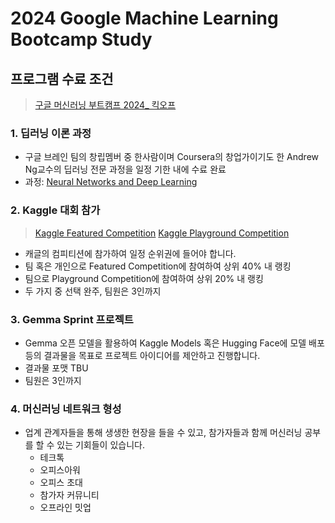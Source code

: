 # 2024 Google Machine Learning Bootcamp Study

## 프로그램 수료 조건

> [구글 머신러닝 부트캠프 2024_ 킥오프](https://docs.google.com/presentation/d/1NdBpMStAdOTvQhlSRM67xF5Gd3c7PoKTA7SgFLkGY_0/edit#slide=id.g2e8dd930c91_0_994)

### 1. 딥러닝 이론 과정
- 구글 브레인 팀의 창립멤버 중 한사람이며 Coursera의 창업가이기도 한 Andrew Ng교수의 딥러닝 전문 과정을 일정 기한 내에 수료 완료
- 과정: [Neural Networks and Deep Learning](https://www.coursera.org/learn/neural-networks-deep-learning)

### 2. Kaggle 대회 참가
> [Kaggle Featured Competition](https://www.kaggle.com/competitions?listOption=active&hostSegmentIdFilter=1)
> [Kaggle Playground Competition](https://www.kaggle.com/competitions?listOption=active&hostSegmentIdFilter=8)
- 캐글의 컴피티션에 참가하여 일정 순위권에 들어야 합니다.
- 팀 혹은 개인으로 Featured Competition에 참여하여 상위 40% 내 랭킹
- 팀으로 Playground Competition에 참여하여 상위 20% 내 랭킹
- 두 가지 중 선택 완주, 팀원은 3인까지

### 3. Gemma Sprint 프로젝트
- Gemma 오픈 모델을 활용하여 Kaggle Models 혹은 Hugging Face에 모델 배포 등의 결과물을 목표로 프로젝트 아이디어를 제안하고 진행합니다. 
- 결과물 포맷 TBU
- 팀원은 3인까지

### 4. 머신러닝 네트워크 형성
- 업계 관계자들을 통해 생생한 현장을 들을 수 있고, 참가자들과 함께 머신러닝 공부를 할 수 있는 기회들이 있습니다.  
  - 테크톡
  - 오피스아워
  - 오피스 초대
  - 참가자 커뮤니티 
  - 오프라인 밋업


   

